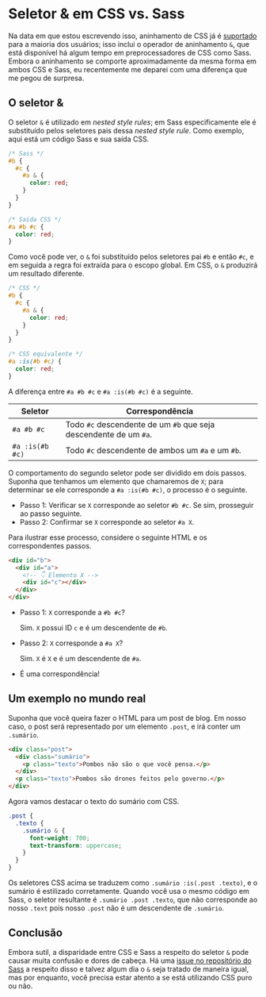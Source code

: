# Seletor & em CSS vs. Sass

Na data em que estou escrevendo isso, aninhamento de CSS já é
[suportado](https://caniuse.com/css-nesting) para a maioria dos usuários; isso
inclui o operador de aninhamento `&`, que está disponível há algum tempo em
preprocessadores de CSS como Sass. Embora o aninhamento se comporte
aproximadamente da mesma forma em ambos CSS e Sass, eu recentemente me deparei
com uma diferença que me pegou de surpresa.

## O seletor &

O seletor `&` é utilizado em _nested style rules_; em Sass especificamente ele é
substituído pelos seletores pais dessa _nested style rule_. Como exemplo, aqui
está um código Sass e sua saída CSS.

```sass
/* Sass */
#b {
  #c {
    #a & {
      color: red;
    }
  }
}
```

```css
/* Saída CSS */
#a #b #c {
  color: red;
}
```

Como você pode ver, o `&` foi substituído pelos seletores pai `#b` e então `#c`,
e em seguida a regra foi extraída para o escopo global. Em CSS, o `&` produzirá
um resultado diferente.

```css
/* CSS */
#b {
  #c {
    #a & {
      color: red;
    }
  }
}
```

```css
/* CSS equivalente */
#a :is(#b #c) {
  color: red;
}
```

A diferença entre `#a #b #c` e `#a :is(#b #c)` é a seguinte.

| Seletor         | Correspondência                                                   |
| --------------- | ----------------------------------------------------------------- |
| `#a #b #c`      | Todo `#c` descendente de um `#b` que seja descendente de um `#a`. |
| `#a :is(#b #c)` | Todo `#c` descendente de ambos um `#a` e um `#b`.                 |

O comportamento do segundo seletor pode ser dividido em dois passos. Suponha que
tenhamos um elemento que chamaremos de `X`; para determinar se ele corresponde a
`#a :is(#b #c)`, o processo é o seguinte.

- Passo 1: Verificar se `X` corresponde ao seletor `#b #c`. Se sim, prosseguir
  ao passo seguinte.
- Passo 2: Confirmar se `X` corresponde ao seletor `#a X`.

Para ilustrar esse processo, considere o seguinte HTML e os correspondentes
passos.

```html
<div id="b">
  <div id="a">
    <!-- 👇 Elemento X -->
    <div id="c"></div>
  </div>
</div>
```

- Passo 1: `X` corresponde a `#b #c`?

  Sim. `X` possui ID `c` e é um descendente de `#b`.

- Passo 2: `X` corresponde a `#a X`?

  Sim. `X` é `X` e é um descendente de `#a`.

- É uma correspondência!

## Um exemplo no mundo real

Suponha que você queira fazer o HTML para um post de blog. Em nosso caso, o post
será representado por um elemento `.post`, e irá conter um `.sumário`.

```html
<div class="post">
  <div class="sumário">
    <p class="texto">Pombos não são o que você pensa.</p>
  </div>
  <p class="texto">Pombos são drones feitos pelo governo.</p>
</div>
```

Agora vamos destacar o texto do sumário com CSS.

```css
.post {
  .texto {
    .sumário & {
      font-weight: 700;
      text-transform: uppercase;
    }
  }
}
```

Os seletores CSS acima se traduzem como `.sumário :is(.post .texto)`, e o
sumário é estilizado corretamente. Quando você usa o mesmo código em Sass, o
seletor resultante é `.sumário .post .texto`, que não corresponde ao nosso
`.text` pois nosso `.post` não é um descendente de `.sumário`.

## Conclusão

Embora sutil, a disparidade entre CSS e Sass a respeito do seletor `&` pode
causar muita confusão e dores de cabeça. Há uma
[issue no repositório do Sass](https://github.com/sass/sass/issues/3030) a
respeito disso e talvez algum dia o `&` seja tratado de maneira igual, mas por
enquanto, você precisa estar atento a se está utilizando CSS puro ou não.
